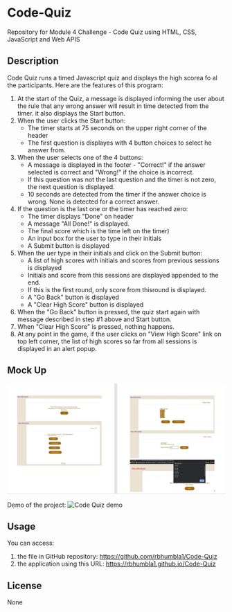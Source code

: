 # Code-Quiz
Repository for Module 4 Challenge - Code Quiz using HTML, CSS, JavaScript and Web APIS

## Description
Code Quiz runs a timed Javascript quiz and displays the high scorea fo al the participants.  Here are the features of this program:

1. At the start of the Quiz, a message is displayed informing the user about the rule that any wrong answer will result in time detected from the timer.  it also displays the Start button.
2. When the user clicks the Start button:
    * The timer starts at 75 seconds on the upper right corner of the header
    * The first question is displayes with 4 button choices to select he answer from.     
3. When the user selects one of the 4 buttons:
    * A message is displayed in the footer - "Correct!" if the answer selected is correct and "Wrong!" if the choice is incorrect.
    * If this question was not the last question and the timer is not zero, the next question is displayed.
    * 10 seconds are detected from the timer if the answer choice is wrong.   None is detected for a correct answer.
4. If the question is the last one or the timer has reached zero:
    * The timer displays "Done" on header
    * A message "All Done!" is displayed.
    * The final score which is the time left on the timer)
    * An input box for the user to type in their initials
    * A Submit button is displayed 
5. When the uer type in their initials and click on the Submit button:
    * A list of high scores with initials and scores from previous sessions is displayed
    * Initials and score from this sessions are displayed appended to the end.
    * If this is the first round, only score from thisround is displayed.
    * A "Go Back" button is displayed
    * A "Clear High Score" button is displayed
6. When the "Go Back" button is pressed, the quiz start again with message described in step #1 above and Start button.
7. When "Clear High Score" is pressed, nothing happens.  
8. At any point in the game, if the user clicks on "View High Score" link on top left corner, the list of high scores so far from all sessions is displayed in an alert popup.


## Mock Up

![Screenshot of the quiz](./assets/images/Screenshot.JPG)

Demo of the project:
![Code Quiz demo](./assets/images/Code-Quiz.gif)


## Usage
You can access:
1. the file in GitHub repository: https://github.com/rbhumbla1/Code-Quiz
2. the application using this URL: https://rbhumbla1.github.io/Code-Quiz

## License
None